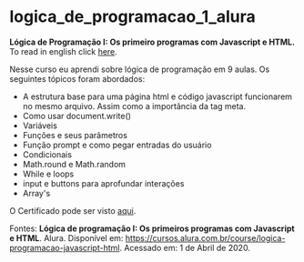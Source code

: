 # logica_de_programacao_1_alura
 **Lógica de Programação I: Os primeiro programas com Javascript e HTML.**
 To read in english click [here](README.md).
 
 Nesse curso eu aprendi sobre lógica de programação em 9 aulas. Os seguintes tópicos foram abordados:
 * A estrutura base para uma página html e código javascript funcionarem no mesmo arquivo. Assim como a importância da tag meta.
 * Como usar document.write()
 * Variáveis
 * Funções e seus parâmetros
 * Função prompt e como pegar entradas do usuário
 * Condicionais
 * Math.round e Math.random
 * While e loops
 * input e buttons para aprofundar interações
 * Array's
 
 O Certificado pode ser visto [aqui](https://cursos.alura.com.br/user/mozartsodre/course/logica-programacao-javascript-html/certificate).

Fontes:
**Lógica de programação I: Os primeiros programas com Javascript e HTML**. Alura. Disponível em: <https://cursos.alura.com.br/course/logica-programacao-javascript-html>. Acessado em: 1 de Abril de 2020.
